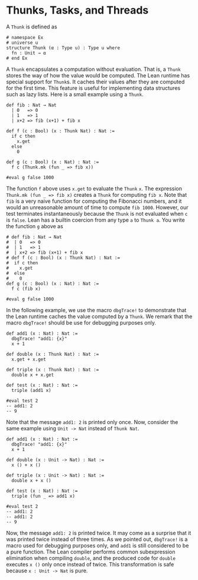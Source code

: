 # Thunks, Tasks, and Threads

A `Thunk` is defined as
```lean
# namespace Ex
# universe u
structure Thunk (α : Type u) : Type u where
  fn : Unit → α
# end Ex
```
A `Thunk` encapsulates a computation without evaluation.
That is, a `Thunk` stores the way of how the value would be computed.
The Lean runtime has special support for `Thunk`s. It caches their values
after they are computed for the first time. This feature is useful for implementing
data structures such as lazy lists.
Here is a small example using a `Thunk`.
```lean
def fib : Nat → Nat
  | 0   => 0
  | 1   => 1
  | x+2 => fib (x+1) + fib x

def f (c : Bool) (x : Thunk Nat) : Nat :=
  if c then
    x.get
  else
    0

def g (c : Bool) (x : Nat) : Nat :=
  f c (Thunk.mk (fun _ => fib x))

#eval g false 1000
```
The function `f` above uses `x.get` to evaluate the `Thunk` `x`.
The expression `Thunk.mk (fun _ => fib x)` creates a `Thunk` for computing `fib x`.
Note that `fib` is a very naive function for computing the Fibonacci numbers,
and it would an unreasonable amount of time to compute `fib 1000`. However, our
test terminates instantaneously because the `Thunk` is not evaluated when `c` is `false`.
Lean has a builtin coercion from any type `a` to `Thunk a`. You write the function `g` above as
```lean
# def fib : Nat → Nat
#  | 0   => 0
#  | 1   => 1
#  | x+2 => fib (x+1) + fib x
# def f (c : Bool) (x : Thunk Nat) : Nat :=
#  if c then
#    x.get
#  else
#    0
def g (c : Bool) (x : Nat) : Nat :=
  f c (fib x)

#eval g false 1000
```
In the following example, we use the macro `dbgTrace!` to demonstrate
that the Lean runtime caches the value computed by a `Thunk`.
We remark that the macro `dbgTrace!` should be use for debugging purposes
only.
```lean
def add1 (x : Nat) : Nat :=
  dbgTrace! "add1: {x}"
  x + 1

def double (x : Thunk Nat) : Nat :=
  x.get + x.get

def triple (x : Thunk Nat) : Nat :=
  double x + x.get

def test (x : Nat) : Nat :=
  triple (add1 x)

#eval test 2
-- add1: 2
-- 9
```
Note that the message `add1: 2` is printed only once.
Now, consider the same example using `Unit -> Nat` instead of `Thunk Nat`.
```lean
def add1 (x : Nat) : Nat :=
  dbgTrace! "add1: {x}"
  x + 1

def double (x : Unit -> Nat) : Nat :=
  x () + x ()

def triple (x : Unit -> Nat) : Nat :=
  double x + x ()

def test (x : Nat) : Nat :=
  triple (fun _ => add1 x)

#eval test 2
-- add1: 2
-- add1: 2
-- 9
```
Now, the message `add1: 2` is printed twice.
It may come as a surprise that it was printed twice instead of three times.
As we pointed out, `dbgTrace!` is a macro used for debugging purposes only,
and `add1` is still considered to be a pure function.
The Lean compiler performs common subexpression elimination when compiling `double`,
and the produced code for `double` executes `x ()` only once instead of twice.
This transformation is safe because `x : Unit -> Nat` is pure.
